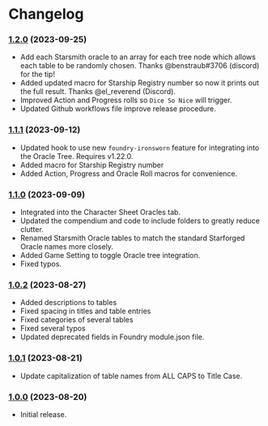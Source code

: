 # Changelog

### [1.2.0](https://github.com/jendave/starsmith-expanded-oracles/commits/main) (2023-09-25)

* Add each Starsmith oracle to an array for each tree node which allows each table to be randomly chosen. Thanks @benstraub#3706 (discord) for the tip!
* Added updated macro for Starship Registry number so now it prints out the full result.  Thanks @el_reverend (Discord).
* Improved Action and Progress rolls so `Dice So Nice` will trigger.
* Updated Github workflows file improve release procedure.

### [1.1.1](https://github.com/jendave/starsmith-expanded-oracles/commits/main) (2023-09-12)

* Updated hook to use new `foundry-ironsworn` feature for integrating into the Oracle Tree. Requires v1.22.0.
* Added macro for Starship Registry number
* Added Action, Progress and Oracle Roll macros for convenience.

### [1.1.0](https://github.com/jendave/starsmith-expanded-oracles/commits/main) (2023-09-09)

* Integrated into the Character Sheet Oracles tab.
* Updated the compendium and code to include folders to greatly reduce clutter.
* Renamed Starsmith Oracle tables to match the standard Starforged Oracle names more closely.
* Added Game Setting to toggle Oracle tree integration.
* Fixed typos.

### [1.0.2](https://github.com/jendave/starsmith-expanded-oracles/commits/main) (2023-08-27)

* Added descriptions to tables
* Fixed spacing in titles and table entries
* Fixed categories of several tables
* Fixed several typos
* Updated deprecated fields in Foundry module.json file.

### [1.0.1](https://github.com/jendave/starsmith-expanded-oracles/commits/main) (2023-08-21)

* Update capitalization of table names from ALL CAPS to Title Case.

### [1.0.0](https://github.com/jendave/starsmith-expanded-oracles/commits/main) (2023-08-20)

* Initial release.
